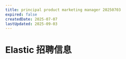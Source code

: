 ```yaml
---
title: principal product marketing manager 20250703
expired: false
createdDate: 2025-07-07
lastUpdated: 2025-09-03
---
```


# Elastic 招聘信息

<JobPostingTable job-posting-json-path="elastic/data/principal-product-marketing-manager-20250703"/>
